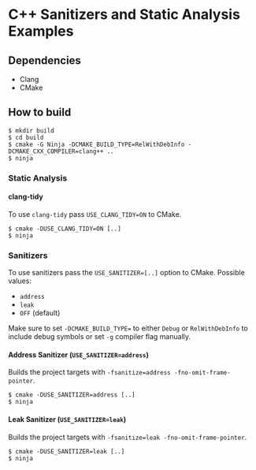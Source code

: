 # C++ Sanitizers and Static Analysis Examples

## Dependencies

- Clang
- CMake

## How to build

```
$ mkdir build
$ cd build
$ cmake -G Ninja -DCMAKE_BUILD_TYPE=RelWithDebInfo -DCMAKE_CXX_COMPILER=clang++ ..
$ ninja
```

### Static Analysis

#### clang-tidy

To use `clang-tidy` pass `USE_CLANG_TIDY=ON` to CMake.

```
$ cmake -DUSE_CLANG_TIDY=ON [..]
$ ninja
```

### Sanitizers

To use sanitizers pass the `USE_SANITIZER=[..]` option to CMake. Possible values:

- `address`
- `leak`
- `OFF` (default)

Make sure to set `-DCMAKE_BUILD_TYPE=` to either `Debug` or `RelWithDebInfo` to include debug symbols or set `-g` compiler flag manually.

#### Address Sanitizer (`USE_SANITIZER=address`)

Builds the project targets with `-fsanitize=address -fno-omit-frame-pointer`.

```
$ cmake -DUSE_SANITIZER=address [..]
$ ninja
```

#### Leak Sanitizer (`USE_SANITIZER=leak`)

Builds the project targets with `-fsanitize=leak -fno-omit-frame-pointer`.

```
$ cmake -DUSE_SANITIZER=leak [..]
$ ninja
```
